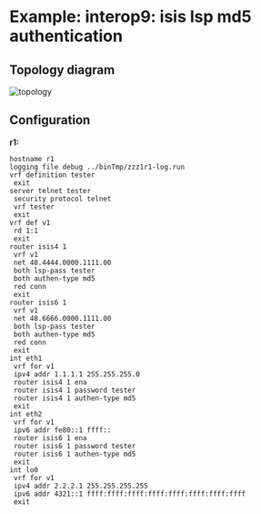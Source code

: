 # Example: interop9: isis lsp md5 authentication

## **Topology diagram**

![topology](/img/intop9-isis12.tst.png)

## **Configuration**

**r1:**
```
hostname r1
logging file debug ../binTmp/zzz1r1-log.run
vrf definition tester
 exit
server telnet tester
 security protocol telnet
 vrf tester
 exit
vrf def v1
 rd 1:1
 exit
router isis4 1
 vrf v1
 net 48.4444.0000.1111.00
 both lsp-pass tester
 both authen-type md5
 red conn
 exit
router isis6 1
 vrf v1
 net 48.6666.0000.1111.00
 both lsp-pass tester
 both authen-type md5
 red conn
 exit
int eth1
 vrf for v1
 ipv4 addr 1.1.1.1 255.255.255.0
 router isis4 1 ena
 router isis4 1 password tester
 router isis4 1 authen-type md5
 exit
int eth2
 vrf for v1
 ipv6 addr fe80::1 ffff::
 router isis6 1 ena
 router isis6 1 password tester
 router isis6 1 authen-type md5
 exit
int lo0
 vrf for v1
 ipv4 addr 2.2.2.1 255.255.255.255
 ipv6 addr 4321::1 ffff:ffff:ffff:ffff:ffff:ffff:ffff:ffff
 exit
```
